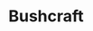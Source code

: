 ---
title: Bushcraft
crosslinks:
- Survival
- Axecraft
- Leathercraft
- ArtisanVideos
- mallninjashit
- knives
- hiking
- foraging
- myog
- trailmeals
- HailCorporate
- martialarts
- NegativeWithGold
- paleoskills
- CampfireCooking
- Glamping
- CCW
- Outdoors
- mycology
---